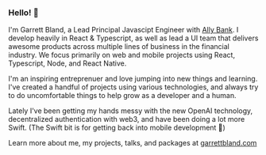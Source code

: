 ### Hello! 👋

I'm Garrett Bland, a Lead Principal Javascipt Engineer with [Ally Bank](https://www.ally.com/). I develop heavily in React & Typescript, as well as lead a UI team that delivers awesome products across multiple lines of business in the financial industry. We focus primarily on web and mobile projects using React, Typescript, Node, and React Native.

I'm an inspiring entreprenuer and love jumping into new things and learning.
I've created a handful of projects using various technologies, and always try
to do uncomfortable things to help grow as a developer and a human.

Lately I've been getting my hands messy with the new OpenAI technology, 
decentralized authentication with web3, and have been doing a lot more
Swift. (The Swift bit is for getting back into mobile development 👀)

Learn more about me, my projects, talks, and packages at [garrettbland.com](https://www.garrettbland.com/)
